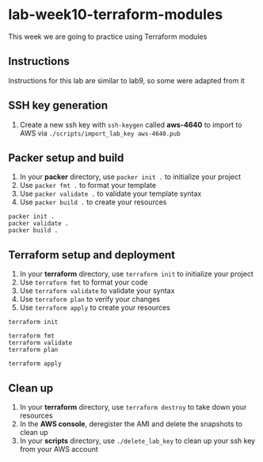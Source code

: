 # lab-week10-terraform-modules

This week we are going to practice using Terraform modules

## Instructions
Instructions for this lab are similar to lab9, so some were adapted from it

## SSH key generation
1. Create a new ssh key with `ssh-keygen` called **aws-4640** to import to AWS via `./scripts/import_lab_key aws-4640.pub` 


## Packer setup and build
1. In your **packer** directory, use `packer init .` to initialize your project
1. Use `packer fmt .` to format your template
1. Use `packer validate .` to validate your template syntax
1. Use `packer build .` to create your resources

```
packer init .
packer validate .
packer build .
```

## Terraform setup and deployment
1. In your **terraform** directory, use `terraform init` to initialize your project
1. Use `terraform fmt` to format your code
1. Use `terraform validate` to validate your syntax 
1. Use `terraform plan` to verify your changes
1. Use `terraform apply` to create your resources

```
terraform init
```
```
terraform fmt
terraform validate
terraform plan
```
```
terraform apply
```

## Clean up
1. In your **terraform** directory, use `terraform destroy` to take down your resources
1. In the **AWS console**, deregister the AMI and delete the snapshots to clean up
1. In your **scripts** directory, use `./delete_lab_key` to clean up your ssh key from your AWS account 